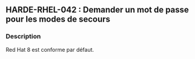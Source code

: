 ## HARDE-RHEL-042 : Demander un mot de passe pour les modes de secours

### Description

Red Hat 8 est conforme par défaut.

